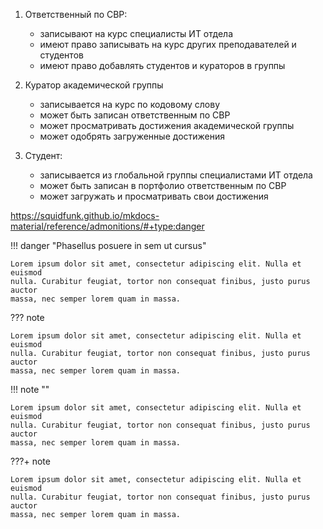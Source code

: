 1. Ответственный по СВР:
	- записывают на курс специалисты ИТ отдела
	- имеют право записывать на курс других преподавателей и студентов
	- имеют право добавлять студентов и кураторов в группы
	
2. Куратор академической группы
	- записывается на курс по кодовому слову
	- может быть записан ответственным по СВР
	- может просматривать достижения академической группы
	- может одобрять загруженные достижения

3. Студент:
	- записывается из глобальной группы специалистами ИТ отдела
	- может быть записан в портфолио ответственным по СВР
	- может загружать и просматривать свои достижения

https://squidfunk.github.io/mkdocs-material/reference/admonitions/#+type:danger

!!! danger "Phasellus posuere in sem ut cursus"

    Lorem ipsum dolor sit amet, consectetur adipiscing elit. Nulla et euismod
    nulla. Curabitur feugiat, tortor non consequat finibus, justo purus auctor
    massa, nec semper lorem quam in massa.

??? note

    Lorem ipsum dolor sit amet, consectetur adipiscing elit. Nulla et euismod
    nulla. Curabitur feugiat, tortor non consequat finibus, justo purus auctor
    massa, nec semper lorem quam in massa.

!!! note ""

    Lorem ipsum dolor sit amet, consectetur adipiscing elit. Nulla et euismod
    nulla. Curabitur feugiat, tortor non consequat finibus, justo purus auctor
    massa, nec semper lorem quam in massa.

???+ note

    Lorem ipsum dolor sit amet, consectetur adipiscing elit. Nulla et euismod
    nulla. Curabitur feugiat, tortor non consequat finibus, justo purus auctor
    massa, nec semper lorem quam in massa.